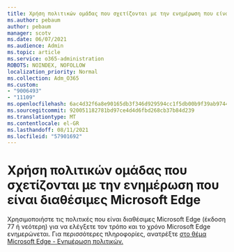 ```yaml
---
title: Χρήση πολιτικών ομάδας που σχετίζονται με την ενημέρωση που είναι διαθέσιμες Microsoft Edge
ms.author: pebaum
author: pebaum
manager: scotv
ms.date: 06/07/2021
ms.audience: Admin
ms.topic: article
ms.service: o365-administration
ROBOTS: NOINDEX, NOFOLLOW
localization_priority: Normal
ms.collection: Adm_O365
ms.custom:
- "9006493"
- "11109"
ms.openlocfilehash: 6ac4d32f6a8e90165db3f346d929594cc1f5db00b9f39ab9744ff1e017c58af1
ms.sourcegitcommit: 920051182781bd97ce4d4d6fbd268cb37b84d239
ms.translationtype: MT
ms.contentlocale: el-GR
ms.lasthandoff: 08/11/2021
ms.locfileid: "57901692"
---
```

# <a name="use-update-related-group-policies-available-in-microsoft-edge"></a>Χρήση πολιτικών ομάδας που σχετίζονται με την ενημέρωση που είναι διαθέσιμες Microsoft Edge

Χρησιμοποιήστε τις πολιτικές που είναι διαθέσιμες Microsoft Edge (έκδοση 77 ή νεότερη) για να ελέγξετε τον τρόπο και το χρόνο Microsoft Edge ενημερώνεται. Για περισσότερες πληροφορίες, ανατρέξτε [στο θέμα Microsoft Edge - Ενημέρωση πολιτικών.](https://docs.microsoft.com/DeployEdge/microsoft-edge-update-policies#available-policies)